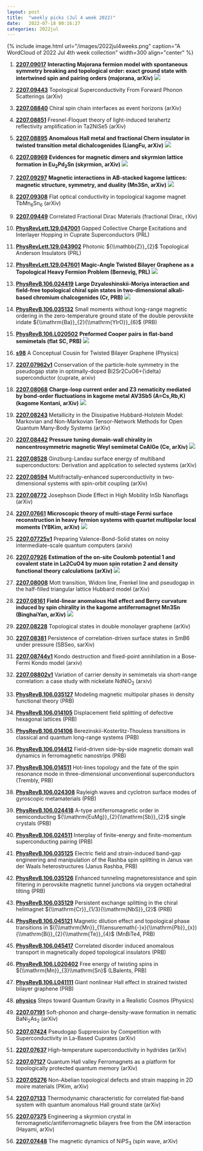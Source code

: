 ```yaml
---
layout: post
title:  "weekly picks (Jul 4 week 2022)"
date:   2022-07-18 00:16:27
categories: 2022jul
---
```


{% include image.html url="/images/2022jul4weeks.png" caption="A WordCloud of 2022 Jul 4th week collection" width=300 align="center" %}



1. **[2207.09017](http://arxiv.org/abs/2207.09017)** **Interacting Majorana fermion model with spontaneous symmetry breaking and topological order: exact ground state with intertwined spin and pairing orders (majorana, arXiv)** ![](/images/2207.09017.pdf.jpg)

1. **[2207.09443](http://arxiv.org/abs/2207.09443)** Topological Superconductivity From Forward Phonon Scatterings (arXiv)

1. **[2207.08840](http://arxiv.org/abs/2207.08840)** Chiral spin chain interfaces as event horizons (arXiv)

1. **[2207.08851](http://arxiv.org/abs/2207.08851)** Fresnel-Floquet theory of light-induced terahertz reflectivity amplification in Ta2NiSe5 (arXiv)

1. **[2207.08895](http://arxiv.org/abs/2207.08895)** **Anomalous Hall metal and fractional Chern insulator in twisted transition metal dichalcogenides (LiangFu, arXiv)** ![](/images/2207.08895.pdf.jpg)

1. **[2207.08969](http://arxiv.org/abs/2207.08969)** **Evidences for magnetic dimers and skyrmion lattice formation in Eu$_2$Pd$_2$Sn (skyrmion, arXiv)** ![](/images/2207.08969.pdf.jpg)

1. **[2207.09297](http://arxiv.org/abs/2207.09297)** **Magnetic interactions in AB-stacked kagome lattices: magnetic structure, symmetry, and duality (Mn3Sn, arXiv)** ![](/images/2207.09297.pdf.jpg)

1. **[2207.09308](http://arxiv.org/abs/2207.09308)** Flat optical conductivity in topological kagome magnet TbMn$_6$Sn$_6$ (arXiv)

1. **[2207.09449](http://arxiv.org/abs/2207.09449)** Correlated Fractional Dirac Materials (fractional Dirac, rXiv)



1. **[PhysRevLett.129.047001](https://link.aps.org/doi/10.1103/PhysRevLett.129.047001)** Gapped Collective Charge Excitations and Interlayer Hopping in Cuprate Superconductors (PRL)

1. **[PhysRevLett.129.043902](https://link.aps.org/doi/10.1103/PhysRevLett.129.043902)** Photonic ${\\mathbb{Z}}_{2}$ Topological Anderson Insulators (PRL)

1. **[PhysRevLett.129.047601](https://link.aps.org/doi/10.1103/PhysRevLett.129.047601)** **Magic-Angle Twisted Bilayer Graphene as a Topological Heavy Fermion Problem (Bernevig, PRL)** ![](/images/PhysRevLett.129.047601.pdf.jpg)

1. **[PhysRevB.106.024419](https://link.aps.org/doi/10.1103/PhysRevB.106.024419)** **Large Dzyaloshinskii-Moriya interaction and field-free topological chiral spin states in two-dimensional alkali-based chromium chalcogenides (Cr, PRB)** ![](/images/PhysRevB.106.024419.pdf.jpg)

1. **[PhysRevB.106.035132](https://link.aps.org/doi/10.1103/PhysRevB.106.035132)** Small moments without long-range magnetic ordering in the zero-temperature ground state of the double perovskite iridate ${\\mathrm{Ba}}_{2}{\\mathrm{YIrO}}_{6}$ (PRB)

1. **[PhysRevB.106.L020502](https://link.aps.org/doi/10.1103/PhysRevB.106.L020502)** **Preformed Cooper pairs in flat-band semimetals (flat SC, PRB)** ![](/images/PhysRevB.106.L020502.pdf.jpg)

1. **[s98](https://physics.aps.org/articles/v15/s98)** A Conceptual Cousin for Twisted Bilayer Graphene (Physics)





1. **[2207.07962v1](https://arxiv.org/abs/2207.07962v1)** Conservation of the particle-hole symmetry in the pseudogap state in optimally-doped Bi2Sr2CuO6+{\\delta} superconductor (cuprate, arxiv)

1. **[2207.08068](http://arxiv.org/abs/2207.08068)** **Charge-loop current order and Z3 nematicity mediated by bond-order fluctuations in kagome metal AV3Sb5 (A=Cs,Rb,K) (kagome Kontani, arXiv)** ![](/images/2207.08068.pdf.jpg)

1. **[2207.08243](http://arxiv.org/abs/2207.08243)** Metallicity in the Dissipative Hubbard-Holstein Model: Markovian and Non-Markovian Tensor-Network Methods for Open Quantum Many-Body Systems (arXiv)

1. **[2207.08442](http://arxiv.org/abs/2207.08442)** **Pressure tuning domain-wall chirality in noncentrosymmetric magnetic Weyl semimetal CeAlGe (Ce, arXiv)** ![](/images/2207.08442.pdf.jpg)

1. **[2207.08528](http://arxiv.org/abs/2207.08528)** Ginzburg-Landau surface energy of multiband superconductors: Derivation and application to selected systems (arXiv)

1. **[2207.08594](http://arxiv.org/abs/2207.08594)** Multifractally-enhanced superconductivity in two-dimensional systems with spin-orbit coupling (arXiv)

1. **[2207.08772](http://arxiv.org/abs/2207.08772)** Josephson Diode Effect in High Mobility InSb Nanoflags (arXiv)

1. **[2207.07661](http://arxiv.org/abs/2207.07661)** **Microscopic theory of multi-stage Fermi surface reconstruction in heavy fermion systems with quartet multipolar local moments (YBKim, arXiv)** ![](/images/2207.07661.pdf.jpg)

1. **[2207.07725v1](https://arxiv.org/abs/2207.07725v1)** Preparing Valence-Bond-Solid states on noisy intermediate-scale quantum computers (arxiv)

1. **[2207.07926](http://arxiv.org/abs/2207.07926)** **Estimation of the on-site Coulomb potential 1 and covalent state in La2CuO4 by muon spin rotation 2 and density functional theory calculations (arXiv)** ![](/images/2207.07926.pdf.jpg)

1. **[2207.08008](http://arxiv.org/abs/2207.08008)** Mott transition, Widom line, Frenkel line and pseudogap in the half-filled triangular lattice Hubbard model (arXiv)

1. **[2207.08161](http://arxiv.org/abs/2207.08161)** **Field-linear anomalous Hall effect and Berry curvature induced by spin chirality in the kagome antiferromagnet Mn3Sn (BinghaiYan, arXiv)** ![](/images/2207.08161.pdf.jpg)

1. **[2207.08228](http://arxiv.org/abs/2207.08228)** Topological states in double monolayer graphene (arXiv)

1. **[2207.08381](http://arxiv.org/abs/2207.08381)** Persistence of correlation-driven surface states in SmB6 under pressure (SBSeo, sarXiv)

1. **[2207.08744v1](https://arxiv.org/abs/2207.08744v1)** Kondo destruction and fixed-point annihilation in a Bose-Fermi Kondo model (arxiv)

1. **[2207.08802v1](https://arxiv.org/abs/2207.08802v1)** Variation of carrier density in semimetals via short-range correlation: a case study with nickelate NdNiO$_2$ (arxiv)



1. **[PhysRevB.106.035127](https://link.aps.org/doi/10.1103/PhysRevB.106.035127)** Modeling magnetic multipolar phases in density functional theory (PRB)

1. **[PhysRevB.106.014105](https://link.aps.org/doi/10.1103/PhysRevB.106.014105)** Displacement field splitting of defective hexagonal lattices (PRB)

1. **[PhysRevB.106.014106](https://link.aps.org/doi/10.1103/PhysRevB.106.014106)** Berezinskii-Kosterlitz-Thouless transitions in classical and quantum long-range systems (PRB)

1. **[PhysRevB.106.014412](https://link.aps.org/doi/10.1103/PhysRevB.106.014412)** Field-driven side-by-side magnetic domain wall dynamics in ferromagnetic nanostrips (PRB)

1. **[PhysRevB.106.014511](https://link.aps.org/doi/10.1103/PhysRevB.106.014511)** Hot-lines topology and the fate of the spin resonance mode in three-dimensional unconventional superconductors (Trembly, PRB)

1. **[PhysRevB.106.024308](https://link.aps.org/doi/10.1103/PhysRevB.106.024308)** Rayleigh waves and cyclotron surface modes of gyroscopic metamaterials (PRB)

1. **[PhysRevB.106.024418](https://link.aps.org/doi/10.1103/PhysRevB.106.024418)** A-type antiferromagnetic order in semiconducting ${\\mathrm{EuMg}}_{2}{\\mathrm{Sb}}_{2}$ single crystals (PRB)

1. **[PhysRevB.106.024511](https://link.aps.org/doi/10.1103/PhysRevB.106.024511)** Interplay of finite-energy and finite-momentum superconducting pairing (PRB)

1. **[PhysRevB.106.035125](https://link.aps.org/doi/10.1103/PhysRevB.106.035125)** Electric field and strain-induced band-gap engineering and manipulation of the Rashba spin splitting in Janus van der Waals heterostructures (Janus Rashba, PRB)

1. **[PhysRevB.106.035126](https://link.aps.org/doi/10.1103/PhysRevB.106.035126)** Enhanced tunneling magnetoresistance and spin filtering in perovskite magnetic tunnel junctions via oxygen octahedral tilting (PRB)

1. **[PhysRevB.106.035129](https://link.aps.org/doi/10.1103/PhysRevB.106.035129)** Persistent exchange splitting in the chiral helimagnet ${\\mathrm{Cr}}_{1/3}{\\mathrm{NbS}}_{2}$ (PRB)

1. **[PhysRevB.106.045121](https://link.aps.org/doi/10.1103/PhysRevB.106.045121)** Magnetic dilution effect and topological phase transitions in $({\\mathrm{Mn}}_{1\\ensuremath{-}x}{\\mathrm{Pb}}_{x}){\\mathrm{Bi}}_{2}{\\mathrm{Te}}_{4}$ (MnBiTe4, PRB)

1. **[PhysRevB.106.045417](https://link.aps.org/doi/10.1103/PhysRevB.106.045417)** Correlated disorder induced anomalous transport in magnetically doped topological insulators (PRB)

1. **[PhysRevB.106.L020402](https://link.aps.org/doi/10.1103/PhysRevB.106.L020402)** Free energy of twisting spins in ${\\mathrm{Mn}}_{3}\\mathrm{Sn}$ (LBalents, PRB)

1. **[PhysRevB.106.L041111](https://link.aps.org/doi/10.1103/PhysRevB.106.L041111)** Giant nonlinear Hall effect in strained twisted bilayer graphene (PRB)

1. **[physics](https://physics.aps.org/articles/v15/107)** Steps toward Quantum Gravity in a Realistic Cosmos (Physics)




1. **[2207.07191](http://arxiv.org/abs/2207.07191)** Soft-phonon and charge-density-wave formation in nematic BaNi$_2$As$_2$ (arXiv)

1. **[2207.07424](http://arxiv.org/abs/2207.07424)** Pseudogap Suppression by Competition with Superconductivity in La-Based Cuprates (arXiv)

1. **[2207.07637](http://arxiv.org/abs/2207.07637)** High-temperature superconductivity in hydrides (arXiv)

1. **[2207.07127](http://arxiv.org/abs/2207.07127)** Quantum Hall valley Ferromagnets as a platform for topologically protected quantum memory (arXiv)

1. **[2207.05276](http://arxiv.org/abs/2207.05276)** Non-Abelian topological defects and strain mapping in 2D moire materials (PKim, arXiv)

1. **[2207.07133](http://arxiv.org/abs/2207.07133)** Thermodynamic characteristic for correlated flat-band system with quantum anomalous Hall ground state (arXiv)

1. **[2207.07375](http://arxiv.org/abs/2207.07375)** Engineering a skyrmion crystal in ferromagnetic/antiferromagnetic bilayers free from the DM interaction (Hayami, arXiv)

1. **[2207.07448](http://arxiv.org/abs/2207.07448)** The magnetic dynamics of NiPS$_3$ (spin wave, arXiv)
